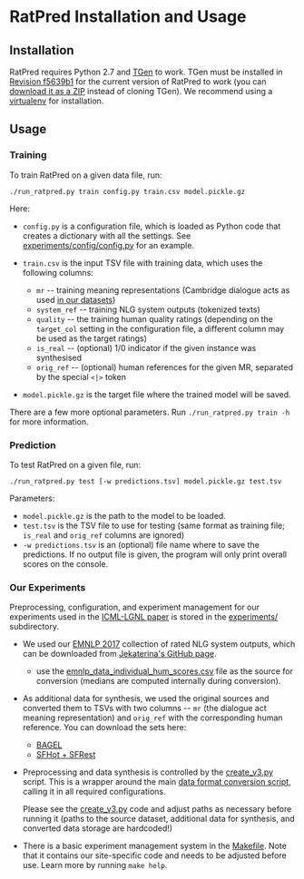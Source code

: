 
RatPred Installation and Usage
==============================

Installation
------------

RatPred requires Python 2.7 and [TGen](https://github.com/UFAL-DSG/tgen) to work. TGen must be installed in [Revision f5639b1](https://github.com/UFAL-DSG/tgen/tree/f5639b1eda2aee37fc3a452e8fbe577af7a8cfd1) for the current version of RatPred to work (you can [download it as a ZIP](https://github.com/UFAL-DSG/tgen/archive/f5639b1eda2aee37fc3a452e8fbe577af7a8cfd1.zip) instead of cloning TGen). We recommend using a [virtualenv](https://virtualenv.pypa.io/en/stable/) for installation.


Usage
-----

### Training

To train RatPred on a given data file, run:

```
./run_ratpred.py train config.py train.csv model.pickle.gz
```
Here:
- `config.py` is a configuration file, which is loaded as Python code that creates
    a dictionary with all the settings. See 
    [experiments/config/config.py](experiments/config/config.py) for an example.

* `train.csv` is the input TSV file with training data, which uses the following columns:
    * `mr` -- training meaning representations (Cambridge dialogue acts as used 
        [in our datasets](https://github.com/jeknov/EMNLP_17_submission))
    * `system_ref` -- training NLG system outputs (tokenized texts)
    * `quality` -- the training human quality ratings (depending on the `target_col` setting 
        in the configuration file, a different column may be used as the target ratings)
    * `is_real` -- (optional) 1/0 indicator if the given instance was synthesised
    * `orig_ref` -- (optional) human references for the given MR, separated by the special 
        `<|>` token

* `model.pickle.gz` is the target file where the trained model will be saved.

There are a few more optional parameters. Run `./run_ratpred.py train -h` for more information.

### Prediction

To test RatPred on a given file, run:

```
./run_ratpred.py test [-w predictions.tsv] model.pickle.gz test.tsv
```
Parameters:
* `model.pickle.gz` is the path to the model to be loaded.
* `test.tsv` is the TSV file to use for testing (same format as training file; 
    `is_real` and `orig_ref` columns are ignored)
* `-w predictions.tsv` is an (optional) file name where to save the predictions. If no output
    file is given, the program will only print overall scores on the console.


### Our Experiments

Preprocessing, configuration, and experiment management for our experiments used in the 
[ICML-LGNL paper](TODO) is stored in the [experiments/](experiments/) subdirectory.

* We used our [EMNLP 2017](https://arxiv.org/abs/1707.06875) collection of rated NLG system outputs, which 
    can be downloaded from [Jekaterina's GitHub page](https://github.com/jeknov/EMNLP_17_submission).
    * use the [emnlp_data_individual_hum_scores.csv](https://github.com/jeknov/EMNLP_17_submission/raw/master/emnlp_data_individual_hum_scores.csv) file as the source for conversion (medians are computed internally during conversion).

* As additional data for synthesis, we used the original sources and converted them to TSVs
    with two columns -- `mr` (the dialogue act meaning representation) and `orig_ref` with
    the corresponding human reference. You can download the sets here:
    * [BAGEL](http://farm2.user.srcf.net/research/bagel/)
    * [SFHot + SFRest](https://www.repository.cam.ac.uk/handle/1810/251304)

* Preprocessing and data synthesis is controlled by the 
    [create_v3.py](experiments/input/create_v3.py) script. This is a wrapper around the main
    [data format conversion script](experiments/input/convert.py), calling it in all required
    configurations. 
    
    Please see the [create_v3.py](experiments/input/create_v3.py) code
    and adjust paths as necessary before running it (paths to the source dataset, additional
    data for synthesis, and converted data storage are hardcoded!)

* There is a basic experiment management system in the [Makefile](experiments/Makefile).
    Note that it contains our site-specific code and needs to be adjusted before use. Learn
    more by running `make help`.

